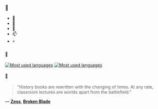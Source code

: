 ### 👋

- 🔭
- 🌱
- 💬
- 📫
- ⚡

#### 🧏

[![Most used languages](https://github-readme-stats-aynah.vercel.app/api/top-langs/?username=aynh&theme=solarized-dark&langs_count=6&layout=compact&hide_title=true)](https://github.com/anuraghazra/github-readme-stats#gh-dark-mode-only)
[![Most used languages](https://github-readme-stats-aynah.vercel.app/api/top-langs/?username=aynh&theme=solarized-light&langs_count=6&layout=compact&hide_title=true)](https://github.com/anuraghazra/github-readme-stats#gh-light-mode-only)

#### 💬

> "History books are rewritten with the changing of times. At any rate, classroom lectures are worlds apart from the battlefield."

&mdash; [**Zess**](https://myanimelist.net/character.php?q=Zess&cat=character), [**Broken Blade**](https://myanimelist.net/search/all?q=Broken%20Blade&cat=all)
